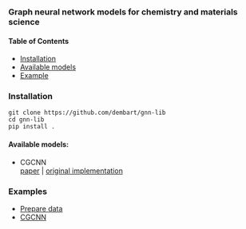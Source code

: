 ### Graph neural network models for chemistry and materials science


#### Table of Contents

- [Installation](#installation)
- [Available models](#available-models)
- [Example](#example)

### Installation 

```
git clone https://github.com/dembart/gnn-lib
cd gnn-lib
pip install .
```

#### Available models:

- CGCNN   
[paper](https://arxiv.org/abs/1710.10324) | [original implementation](https://github.com/txie-93/cgcnn)

### Examples

- [Prepare data](examples/prepare_data.ipynb)
- [CGCNN](examples/cgcnn.ipynb)


